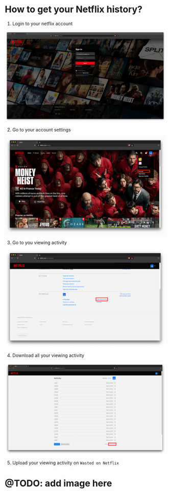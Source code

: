# How to get your Netflix history?

1. Login to your netflix account

![Netflix login page](.github/tutorial/en/login.png "Netflix login page")

2. Go to your account settings

![Netflix main page](.github/tutorial/en/main.png "Netflix main page")

3. Go to you viewing activity

![Netflix account settings](.github/tutorial/en/account.png "Netflix account settings")

4. Download all your viewing activity

![Viewing activity page](.github/tutorial/en/activity.png "Viewing activity page")

5. Upload your viewing activity on `Wasted on Netflix`

# @TODO: add image here
